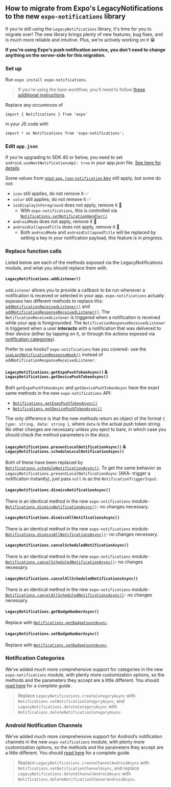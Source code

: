 ## How to migrate from Expo's LegacyNotifications to the new `expo-notifications` library

If you're still using the `LegacyNotifications` library, it's time for you to migrate over! The new library brings plenty of new features, bug fixes, and is much more reliable and intuitive. Plus, we're actively working on it 😁

**If you're using Expo's push notification service, you don't need to change anything on the server-side for this migration.**

### Set up

Run `expo install expo-notifications`. 

> If you're using the bare workflow, you'll need to follow [these additional instructions](https://github.com/expo/expo/tree/master/packages/expo-notifications#installation-in-bare-react-native-projects).

Replace any occurences of 
```
import { Notifications } from 'expo'
``` 
in your JS code with 
```
import * as Notifications from 'expo-notifications';
```

### Edit `app.json`

If you're upgrading to SDK 40 or below, you need to set `android.useNextNotificationsApi: true` in your app.json file. [See here for details](https://docs.expo.io/versions/latest/sdk/notifications/#android).

Some values from [your `app.json` `notification` key](https://docs.expo.io/versions/latest/config/app/#notification) still apply, but some do not:

- `icon` still applies, do not remove it ✅
- `color` still applies, do not remove it ✅
- `iosDisplayInForeground` does not apply, remove it 🚨
  - With `expo-notifications`, this is controlled via [`Notifications.setNotificationHandler()`](https://docs.expo.io/versions/latest/sdk/notifications/#setnotificationhandlerhandler-notificationhandler--null-void)
- `androidMode` does not apply, remove it 🚨
- `androidCollapsedTitle` does not apply, remove it 🚨
  - Both `androidMode` and `androidCollapsedTitle` will be replaced by setting a key in your notification payload, this feature is in progress.

### Replace function calls

Listed below are each of the methods exposed via the LegacyNotifications module, and what you should replace them with.

#### `LegacyNotifications.addListener()`

`addListener` allows you to provide a callback to be run whenever a notification is received or selected in your app. `expo-notifications` actually exposes two different methods to replace this: [`addNotificationReceivedListener()`](https://docs.expo.io/versions/latest/sdk/notifications/#addnotificationreceivedlistenerlistener-event-notification--void-void) and [`addNotificationResponseReceivedListener()`](https://docs.expo.io/versions/latest/sdk/notifications/#addnotificationresponsereceivedlistenerlistener-event-notificationresponse--void-void). The `NotificationReceivedListener` is triggered when a notification is received while your app is foregrounded. The `NotificationResponseReceivedListener` is triggered when a user **interacts** with a notification that was delivered to their device (either by tapping on it, or through the actions exposed via [notification categories](https://docs.expo.io/versions/latest/sdk/notifications/#managing-notification-categories-interactive-notifications)).

Prefer to use hooks? `expo-notifications` has you covered- use the [`useLastNotificationResponseHook()`](https://docs.expo.io/versions/latest/sdk/notifications/#uselastnotificationresponse-undefined--notificationresponse--null) instead of `addNotificationResponseReceivedListener`.

#### `LegacyNotifications.getExpoPushTokenAsync()` & `LegacyNotifications.getDevicePushTokenAsync()`

Both `getExpoPushTokenAsync` and `getDevicePushTokenAsync` have the exact same methods in the new `expo-notifications` API: 
- [`Notifications.getExpoPushTokenAsync()`](https://docs.expo.io/versions/latest/sdk/notifications/#getexpopushtokenasyncoptions-expotokenoptions-expopushtoken)
- [`Notifications.getDevicePushTokenAsync()`](https://docs.expo.io/versions/latest/sdk/notifications/#getdevicepushtokenasync-devicepushtoken)

The only difference is that the new methods return an object of the format `{ type: string, data: string }`, where `data` is the actual push token string. No other changes are necessary unless you eject to bare, in which case you should check the method parameters in the docs.

#### `LegacyNotifications.presentLocalNotificationAsync()` & `LegacyNotifications.scheduleLocalNotificationAsync()`

Both of these have been replaced by [`Notifications.scheduleNotificationAsync()`](https://docs.expo.io/versions/latest/sdk/notifications/#schedulenotificationasyncnotificationrequest-notificationrequestinput-promisestring). To get the same behavior as `LegacyNotifications.presentLocalNotificationAsync` (AKA- trigger a notification instantly), just pass `null` in as the `NotificationTriggerInput`.


#### `LegacyNotifications.dismissNotificationAsync()` 

There is an identical method in the new `expo-notifications` module- [`Notifications.dismissNotificationAsync()`](https://docs.expo.io/versions/latest/sdk/notifications/#dismissnotificationasyncidentifier-string-promisevoid)- no changes necessary.

#### `LegacyNotifications.dismissAllNotificationsAsync()` 

There is an identical method in the new `expo-notifications` module- [`Notifications.dismissAllNotificationsAsync()`](https://docs.expo.io/versions/latest/sdk/notifications/#dismissallnotificationsasync-promisevoid)- no changes necessary.

#### `LegacyNotifications.cancelScheduledNotificationAsync()` 

There is an identical method in the new `expo-notifications` module- [`Notifications.cancelScheduledNotificationAsync()`](https://docs.expo.io/versions/latest/sdk/notifications/#cancelschedulednotificationasyncidentifier-string-promisevoid)- no changes necessary.

#### `LegacyNotifications.cancelAllScheduledNotificationsAsync()`

There is an identical method in the new `expo-notifications` module- [`Notifications.cancelAllScheduledNotificationsAsync()`](https://docs.expo.io/versions/latest/sdk/notifications/#cancelallschedulednotificationsasync-promisevoid)- no changes necessary.


#### `LegacyNotifications.getBadgeNumberAsync()`

Replace with [`Notifications.getBadgeCountAsync`](https://docs.expo.io/versions/latest/sdk/notifications/#getbadgecountasync-promisenumber).

#### `LegacyNotifications.setBadgeNumberAsync()`

Replace with [`Notifications.setBadgeCountAsync`](https://docs.expo.io/versions/latest/sdk/notifications/#setbadgecountasyncbadgecount-number-options-setbadgecountoptions-promiseboolean).

### Notification Categories

We’ve added much more comprehensive support for categories in the new `expo-notifications` module, with plenty more customization options, so the methods and the parameters they accept are a little different. You should [read here](https://docs.expo.io/versions/latest/sdk/notifications/#managing-notification-categories-interactive-notifications) for a complete guide. 

> Replace `LegacyNotifications.createCategoryAsync` with `Notifications.setNotificationCategoryAsync`, and `LegacyNotifications.deleteCategoryAsync` with `Notifications.deleteNotificationCategoryAsync`. 


### Android Notification Channels

We’ve added much more comprehensive support for Android’s notification channels in the new `expo-notifications` module, with plenty more customization options, so the methods and the parameters they accept are a little different. You should [read here](https://docs.expo.io/versions/latest/sdk/notifications/#managing-notification-channels-android-specific) for a complete guide. 

> Replace `LegacyNotifications.createChannelAndroidAsync` with `Notifications.setNotificationChannelAsync`, and replace `LegacyNotifications.deleteChannelAndroidAsync` with `Notifications.deleteNotificationChannelAndroidAsync`. 


